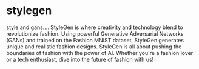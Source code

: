 # stylegen
style and gans....
StyleGen is where creativity and technology blend to revolutionize fashion. Using powerful Generative Adversarial Networks (GANs) and trained on the Fashion MNIST dataset, StyleGen generates unique and realistic fashion designs.
StyleGen is all about pushing the boundaries of fashion with the power of AI. Whether you're a fashion lover or a tech enthusiast, dive into the future of fashion with us!










